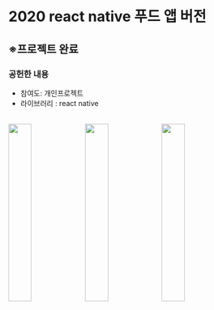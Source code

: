 # 2020 react native 푸드 앱 버전
<h2>※프로젝트 완료</h2>
<h3>공헌한 내용</h3>
<ul>
  <li>참여도: 개인프로젝트</li>
  <li>라이브러리 : react native</li>
</ul>
<br>
<img src="https://user-images.githubusercontent.com/35258834/79636590-ba1fd980-81b3-11ea-8747-3e85114c6e20.jpg" width="30%" style="float: left;">
<img src="https://user-images.githubusercontent.com/35258834/79636551-74fba780-81b3-11ea-98cc-9e2fb7ca30e1.jpg" width="30%" style="float: left;">
<img src="https://user-images.githubusercontent.com/35258834/79636574-a3798280-81b3-11ea-8d9b-9ca9b180c117.jpg" width="30%" style="float: left;">
